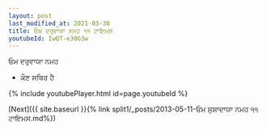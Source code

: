 ```yaml
---
layout: post
last_modified_at: 2021-03-30
title: ਓਮ ਦਰੁਵਾਯਾ ਨਮਹ ੧੧ ਟਾਇਮਸ
youtubeId: IwQT-e30G3w
---
```

 
 
 ਓਮ ਦਰੁਵਾਯਾ ਨਮਹ  
 
 -  ਕੌਣ ਸਥਿਰ ਹੈ 
 
  
 
  
 
 
 
 
 
 


{% include youtubePlayer.html id=page.youtubeId %}
 
[Next]({{ site.baseurl }}{% link  split1/_posts/2013-05-11-ਓਮ ਸੁਸ਼ਾਦਾਯਾ ਨਮਹ ੧੧ ਟਾਇਮਸ.md%})
 
